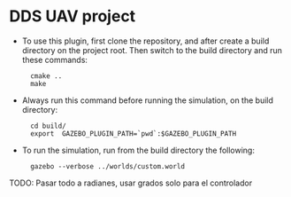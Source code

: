# DDS UAV project

* To use this plugin, first clone the repository, and after create a build directory on the project root. Then switch to the build directory and run these commands:

        cmake ..
        make

* Always run this command before running the simulation, on the build directory:

        cd build/
        export  GAZEBO_PLUGIN_PATH=`pwd`:$GAZEBO_PLUGIN_PATH

* To run the simulation, run from the build directory the following:
 
        gazebo --verbose ../worlds/custom.world

TODO: Pasar todo a radianes, usar grados solo para el controlador